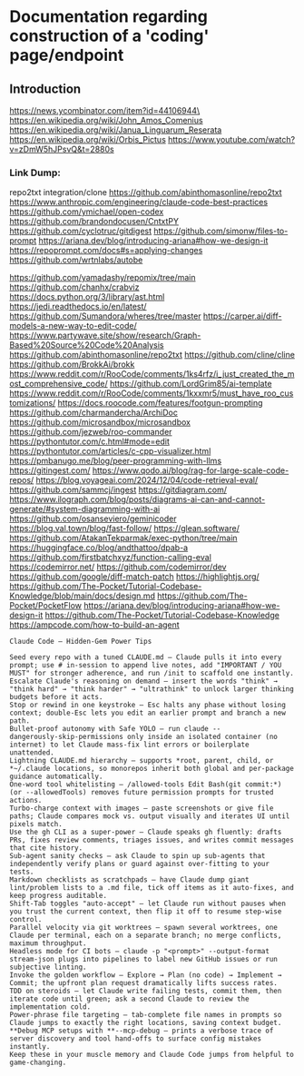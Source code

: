 # Documentation regarding construction of a 'coding' page/endpoint

## Introduction


https://news.ycombinator.com/item?id=44106944\
https://en.wikipedia.org/wiki/John_Amos_Comenius
https://en.wikipedia.org/wiki/Janua_Linguarum_Reserata
https://en.wikipedia.org/wiki/Orbis_Pictus
https://www.youtube.com/watch?v=zDmW5hJPsvQ&t=2880s

### Link Dump:
repo2txt integration/clone https://github.com/abinthomasonline/repo2txt
https://www.anthropic.com/engineering/claude-code-best-practices
https://github.com/ymichael/open-codex
https://github.com/brandondocusen/CntxtPY
https://github.com/cyclotruc/gitdigest
https://github.com/simonw/files-to-prompt
https://ariana.dev/blog/introducing-ariana#how-we-design-it
https://repoprompt.com/docs#s=applying-changes
https://github.com/wrtnlabs/autobe

https://github.com/yamadashy/repomix/tree/main
https://github.com/chanhx/crabviz
https://docs.python.org/3/library/ast.html
https://jedi.readthedocs.io/en/latest/
https://github.com/Sumandora/wheres/tree/master
https://carper.ai/diff-models-a-new-way-to-edit-code/
https://www.partywave.site/show/research/Graph-Based%20Source%20Code%20Analysis
https://github.com/abinthomasonline/repo2txt
https://github.com/cline/cline
https://github.com/BrokkAi/brokk
https://www.reddit.com/r/RooCode/comments/1ks4rfz/i_just_created_the_most_comprehensive_code/
https://github.com/LordGrim85/ai-template
https://www.reddit.com/r/RooCode/comments/1kxxmr5/must_have_roo_customizations/
https://docs.roocode.com/features/footgun-prompting
https://github.com/charmandercha/ArchiDoc
https://github.com/microsandbox/microsandbox
https://github.com/jezweb/roo-commander
https://pythontutor.com/c.html#mode=edit
https://pythontutor.com/articles/c-cpp-visualizer.html
https://pmbanugo.me/blog/peer-programming-with-llms
https://gitingest.com/
https://www.qodo.ai/blog/rag-for-large-scale-code-repos/
https://blog.voyageai.com/2024/12/04/code-retrieval-eval/
https://github.com/sammcj/ingest
https://gitdiagram.com/
https://www.ilograph.com/blog/posts/diagrams-ai-can-and-cannot-generate/#system-diagramming-with-ai
https://github.com/osanseviero/geminicoder
https://blog.val.town/blog/fast-follow/
https://glean.software/
https://github.com/AtakanTekparmak/exec-python/tree/main
https://huggingface.co/blog/andthattoo/dpab-a
https://github.com/firstbatchxyz/function-calling-eval
https://codemirror.net/
https://github.com/codemirror/dev
https://github.com/google/diff-match-patch
https://highlightjs.org/
https://github.com/The-Pocket/Tutorial-Codebase-Knowledge/blob/main/docs/design.md
https://github.com/The-Pocket/PocketFlow
https://ariana.dev/blog/introducing-ariana#how-we-design-it
https://github.com/The-Pocket/Tutorial-Codebase-Knowledge
https://ampcode.com/how-to-build-an-agent



```
Claude Code – Hidden‑Gem Power Tips

Seed every repo with a tuned CLAUDE.md – Claude pulls it into every prompt; use # in‑session to append live notes, add "IMPORTANT / YOU MUST" for stronger adherence, and run /init to scaffold one instantly.
Escalate Claude's reasoning on demand – insert the words "think" → "think hard" → "think harder" → "ultrathink" to unlock larger thinking budgets before it acts.
Stop or rewind in one keystroke – Esc halts any phase without losing context; double‑Esc lets you edit an earlier prompt and branch a new path.
Bullet‑proof autonomy with Safe YOLO – run claude --dangerously‑skip‑permissions only inside an isolated container (no internet) to let Claude mass‑fix lint errors or boilerplate unattended.
Lightning CLAUDE.md hierarchy – supports *root, parent, child, or *~/.claude locations, so monorepos inherit both global and per‑package guidance automatically.
One‑word tool whitelisting – /allowed-tools Edit Bash(git commit:*) (or --allowedTools) removes future permission prompts for trusted actions.
Turbo‑charge context with images – paste screenshots or give file paths; Claude compares mock vs. output visually and iterates UI until pixels match.
Use the gh CLI as a super‑power – Claude speaks gh fluently: drafts PRs, fixes review comments, triages issues, and writes commit messages that cite history.
Sub‑agent sanity checks – ask Claude to spin up sub‑agents that independently verify plans or guard against over‑fitting to your tests.
Markdown checklists as scratchpads – have Claude dump giant lint/problem lists to a .md file, tick off items as it auto‑fixes, and keep progress auditable.
Shift‑Tab toggles "auto‑accept" – let Claude run without pauses when you trust the current context, then flip it off to resume step‑wise control.
Parallel velocity via git worktrees – spawn several worktrees, one Claude per terminal, each on a separate branch; no merge conflicts, maximum throughput.
Headless mode for CI bots – claude -p "<prompt>" --output-format stream-json plugs into pipelines to label new GitHub issues or run subjective linting.
Invoke the golden workflow – Explore → Plan (no code) → Implement → Commit; the upfront plan request dramatically lifts success rates.
TDD on steroids – let Claude write failing tests, commit them, then iterate code until green; ask a second Claude to review the implementation cold.
Power‑phrase file targeting – tab‑complete file names in prompts so Claude jumps to exactly the right locations, saving context budget.
**Debug MCP setups with **--mcp-debug – prints a verbose trace of server discovery and tool hand‑offs to surface config mistakes instantly.
Keep these in your muscle memory and Claude Code jumps from helpful to game‑changing.
```


